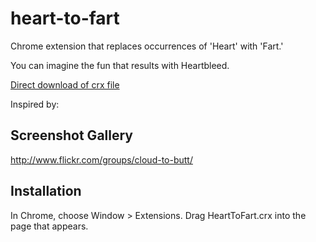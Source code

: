 heart-to-fart
=============

Chrome extension that replaces occurrences of 'Heart' with 'Fart.'

You can imagine the fun that results with Heartbleed.

[Direct download of crx file](https://github.com/designnotdrum/heart-to-fart/blob/master/HearTtoFart.crx?raw=true)

Inspired by:

Screenshot Gallery
------------------

http://www.flickr.com/groups/cloud-to-butt/

Installation
------------

In Chrome, choose Window > Extensions.  Drag HeartToFart.crx into the page that appears.
